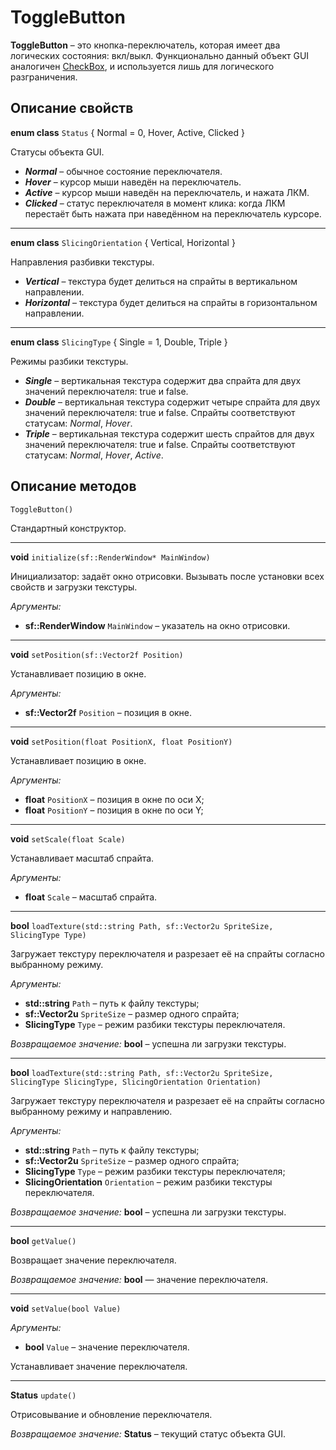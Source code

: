 # ToggleButton
**ToggleButton** – это кнопка-переключатель, которая имеет два логических состояния: вкл/выкл. Функционально данный объект GUI аналогичен [CheckBox](https://github.com/DUB1401/DUBGUI/blob/main/Documentation/CheckBox.md), и используется лишь для логического разграничения.
## Описание свойств

**enum class** `Status` { Normal = 0, Hover, Active, Clicked }

Статусы объекта GUI.

* _**Normal**_ – обычное состояние переключателя.
* _**Hover**_ – курсор мыши наведён на переключатель.
* _**Active**_ – курсор мыши наведён на переключатель, и нажата ЛКМ.
* _**Clicked**_ – статус переключателя в момент клика: когда ЛКМ перестаёт быть нажата при наведённом на переключатель курсоре.
___

**enum class** `SlicingOrientation` { Vertical, Horizontal }

Направления разбивки текстуры.
		
* _**Vertical**_ – текстура будет делиться на спрайты в вертикальном направлении.
* _**Horizontal**_ – текстура будет делиться на спрайты в горизонтальном направлении.
___

**enum class** `SlicingType` { Single = 1, Double, Triple }

Режимы разбики текстуры.

* _**Single**_ – вертикальная текстура содержит два спрайта для двух значений переключателя: true и false.
* _**Double**_ – вертикальная текстура содержит четыре спрайта для двух значений переключателя: true и false. Спрайты соответствуют статусам: _Normal_, _Hover_.
* _**Triple**_ – вертикальная текстура содержит шесть спрайтов для двух значений переключателя: true и false. Спрайты соответствуют статусам: _Normal_, _Hover_, _Active_.

## Описание методов

`ToggleButton()`

Стандартный конструктор.
___

**void** `initialize(sf::RenderWindow* MainWindow)`

Инициализатор: задаёт окно отрисовки. Вызывать после установки всех свойств и загрузки текстуры.

 _Аргументы:_

 * **sf::RenderWindow** `MainWindow` – указатель на окно отрисовки.

___
**void** `setPosition(sf::Vector2f Position)`

Устанавливает позицию в окне.

 _Аргументы:_

 * **sf::Vector2f** `Position` – позиция в окне.
___

**void** `setPosition(float PositionX, float PositionY)`

Устанавливает позицию в окне.

 _Аргументы:_

* **float** `PositionX` – позиция в окне по оси X;
* **float** `PositionY` – позиция в окне по оси Y;

___

**void** `setScale(float Scale)`
	
Устанавливает масштаб спрайта.

 _Аргументы:_

 * **float** `Scale` – масштаб спрайта.
___
	
**bool** `loadTexture(std::string Path, sf::Vector2u SpriteSize, SlicingType Type)`

Загружает текстуру переключателя и разрезает её на спрайты согласно выбранному режиму.

 _Аргументы:_

* **std::string** `Path` – путь к файлу текстуры;
* **sf::Vector2u** `SpriteSize` – размер одного спрайта;
* **SlicingType** `Type` – режим разбики текстуры переключателя.

_Возвращаемое значение:_ **bool** – успешна ли загрузки текстуры.

___


**bool** `loadTexture(std::string Path, sf::Vector2u SpriteSize, SlicingType SlicingType, SlicingOrientation Orientation)`

Загружает текстуру переключателя и разрезает её на спрайты согласно выбранному режиму и направлению.

 _Аргументы:_

* **std::string** `Path` – путь к файлу текстуры;
* **sf::Vector2u** `SpriteSize` – размер одного спрайта;
* **SlicingType** `Type` – режим разбики текстуры переключателя;
* **SlicingOrientation** `Orientation` – режим разбики текстуры переключателя.

_Возвращаемое значение:_ **bool** – успешна ли загрузки текстуры.

___
	
**bool** `getValue()`

Возвращает значение переключателя.

_Возвращаемое значение:_ **bool** — значение переключателя.

___
	
**void** `setValue(bool Value)`

 _Аргументы:_

* **bool** `Value` – значение переключателя.

Устанавливает значение переключателя.

___
	
**Status** `update()`

Отрисовывание и обновление переключателя.

_Возвращаемое значение:_ **Status** – текущий статус объекта GUI.
	


